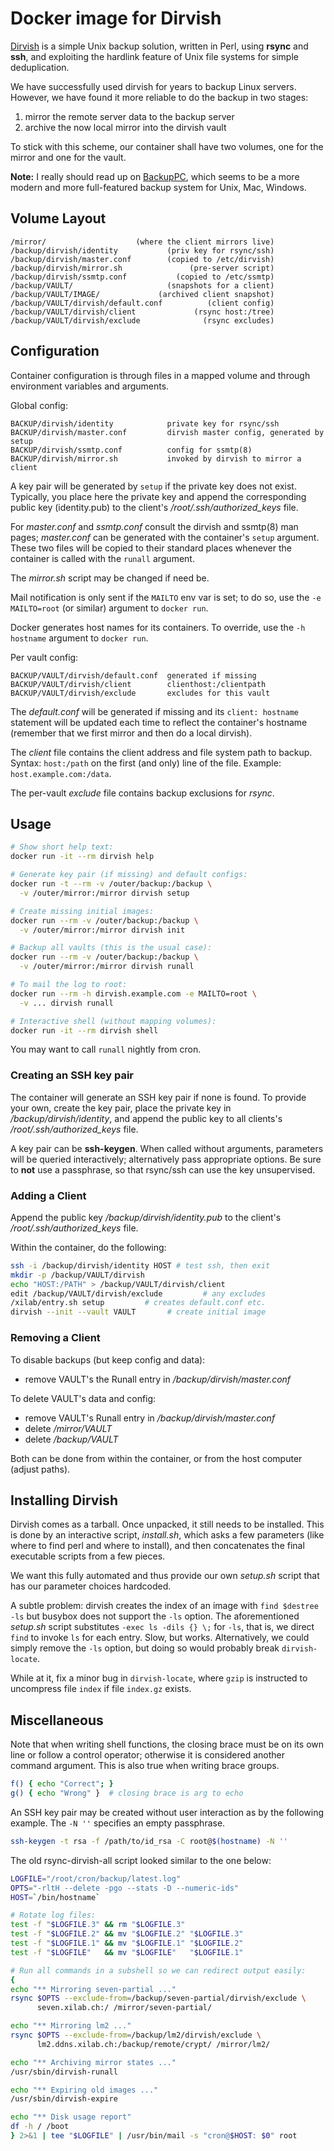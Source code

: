 # Docker image for Dirvish

[Dirvish][dirvish] is a simple Unix backup solution,
written in Perl, using **rsync** and **ssh**, and
exploiting the hardlink feature of Unix file systems
for simple deduplication.

We have successfully used dirvish for years to backup
Linux servers. However, we have found it more reliable
to do the backup in two stages:

1. mirror the remote server data to the backup server
2. archive the now local mirror into the dirvish vault

To stick with this scheme, our container shall have
two volumes, one for the mirror and one for the vault.

**Note:** I really should read up on [BackupPC][backuppc],
which seems to be a more modern and more full-featured
backup system for Unix, Mac, Windows.

## Volume Layout

```text
/mirror/                    (where the client mirrors live)
/backup/dirvish/identity           (priv key for rsync/ssh)
/backup/dirvish/master.conf        (copied to /etc/dirvish)
/backup/dirvish/mirror.sh               (pre-server script)
/backup/dirvish/ssmtp.conf           (copied to /etc/ssmtp)
/backup/VAULT/                     (snapshots for a client)
/backup/VAULT/IMAGE/             (archived client snapshot)
/backup/VAULT/dirvish/default.conf          (client config)
/backup/VAULT/dirvish/client             (rsync host:/tree)
/backup/VAULT/dirvish/exclude              (rsync excludes)
```

## Configuration

Container configuration is through files in a mapped volume
and through environment variables and arguments.

Global config:

```text
BACKUP/dirvish/identity            private key for rsync/ssh
BACKUP/dirvish/master.conf         dirvish master config, generated by setup
BACKUP/dirvish/ssmtp.conf          config for ssmtp(8)
BACKUP/dirvish/mirror.sh           invoked by dirvish to mirror a client
```

A key pair will be generated by `setup` if the private key
does not exist. Typically, you place here the private key
and append the corresponding public key (identity.pub) to
the client's */root/.ssh/authorized_keys* file.

For *master.conf* and *ssmtp.conf* consult the dirvish
and ssmtp(8) man pages; *master.conf* can be generated
with the container's `setup` argument. These two files
will be copied to their standard places whenever the
container is called with the `runall` argument.

The *mirror.sh* script may be changed if need be.

Mail notification is only sent if the `MAILTO` env var is
set; to do so, use the `-e MAILTO=root` (or similar)
argument to `docker run`.

Docker generates host names for its containers. To override,
use the `-h hostname` argument to `docker run`.

Per vault config:

```text
BACKUP/VAULT/dirvish/default.conf  generated if missing
BACKUP/VAULT/dirvish/client        clienthost:/clientpath
BACKUP/VAULT/dirvish/exclude       excludes for this vault
```

The *default.conf* will be generated if missing and
its `client: hostname` statement will be updated each
time to reflect the container's hostname (remember
that we first mirror and then do a local dirvish).

The *client* file contains the client address and file system
path to backup. Syntax: `host:/path` on the first (and only)
line of the file. Example: `host.example.com:/data`.

The per-vault *exclude* file contains backup exclusions
for *rsync*.

## Usage

```sh
# Show short help text:
docker run -it --rm dirvish help

# Generate key pair (if missing) and default configs:
docker run -t --rm -v /outer/backup:/backup \
  -v /outer/mirror:/mirror dirvish setup

# Create missing initial images:
docker run --rm -v /outer/backup:/backup \
  -v /outer/mirror:/mirror dirvish init

# Backup all vaults (this is the usual case):
docker run --rm -v /outer/backup:/backup \
  -v /outer/mirror:/mirror dirvish runall

# To mail the log to root:
docker run --rm -h dirvish.example.com -e MAILTO=root \
  -v ... dirvish runall

# Interactive shell (without mapping volumes):
docker run -it --rm dirvish shell
```

You may want to call `runall` nightly from cron.

### Creating an SSH key pair

The container will generate an SSH key pair if none
is found. To provide your own, create the key pair,
place the private key in */backup/dirvish/identity*,
and append the public key to all clients's
*/root/.ssh/authorized_keys* file.

A key pair can be **ssh-keygen**. When called without
arguments, parameters will be queried interactively;
alternatively pass appropriate options. Be sure to
**not** use a passphrase, so that rsync/ssh can use
the key unsupervised.

### Adding a Client

Append the public key */backup/dirvish/identity.pub*
to the client's */root/.ssh/authorized_keys* file.

Within the container, do the following:

```sh
ssh -i /backup/dirvish/identity HOST # test ssh, then exit
mkdir -p /backup/VAULT/dirvish
echo "HOST:/PATH" > /backup/VAULT/dirvish/client
edit /backup/VAULT/dirvish/exclude         # any excludes
/xilab/entry.sh setup         # creates default.conf etc.
dirvish --init --vault VAULT       # create initial image
```

### Removing a Client

To disable backups (but keep config and data):

- remove VAULT's the Runall entry in */backup/dirvish/master.conf*

To delete VAULT's data and config:

- remove VAULT's Runall entry in */backup/dirvish/master.conf*
- delete */mirror/VAULT*
- delete */backup/VAULT*

Both can be done from within the container,
or from the host computer (adjust paths).

## Installing Dirvish

Dirvish comes as a tarball. Once unpacked, it still needs
to be installed. This is done by an interactive script,
*install.sh*, which asks a few parameters (like where
to find perl and where to install), and then concatenates
the final executable scripts from a few pieces.

We want this fully automated and thus provide our own
*setup.sh* script that has our parameter choices hardcoded.

A subtle problem: dirvish creates the index of an image
with `find $destree -ls` but busybox does not support the
`-ls` option. The aforementioned *setup.sh* script substitutes
`-exec ls -dils {} \;` for `-ls`, that is, we direct `find`
to invoke `ls` for each entry. Slow, but works. Alternatively,
we could simply remove the `-ls` option, but doing so would
probably break `dirvish-locate`.

While at it, fix a minor bug in `dirvish-locate`, where
`gzip` is instructed to uncompress file `index` if file
`index.gz` exists.

## Miscellaneous

Note that when writing shell functions, the closing
brace must be on its own line or follow a control operator;
otherwise it is considered another command argument.
This is also true when writing brace groups.

```sh
f() { echo "Correct"; }
g() { echo "Wrong" }  # closing brace is arg to echo
```

An SSH key pair may be created without user interaction
as by the following example. The `-N ''` specifies an
empty passphrase.

```sh
ssh-keygen -t rsa -f /path/to/id_rsa -C root@$(hostname) -N ''
```

The old rsync-dirvish-all script looked similar to the one below:

```sh
LOGFILE="/root/cron/backup/latest.log"
OPTS="-rltH --delete -pgo --stats -D --numeric-ids"
HOST=`/bin/hostname`

# Rotate log files:
test -f "$LOGFILE.3" && rm "$LOGFILE.3"
test -f "$LOGFILE.2" && mv "$LOGFILE.2" "$LOGFILE.3"
test -f "$LOGFILE.1" && mv "$LOGFILE.1" "$LOGFILE.2"
test -f "$LOGFILE"   && mv "$LOGFILE"   "$LOGFILE.1"

# Run all commands in a subshell so we can redirect output easily:
{
echo "** Mirroring seven-partial ..."
rsync $OPTS --exclude-from=/backup/seven-partial/dirvish/exclude \
      seven.xilab.ch:/ /mirror/seven-partial/

echo "** Mirroring lm2 ..."
rsync $OPTS --exclude-from=/backup/lm2/dirvish/exclude \
      lm2.ddns.xilab.ch:/backup/remote/crypt/ /mirror/lm2/

echo "** Archiving mirror states ..."
/usr/sbin/dirvish-runall

echo "** Expiring old images ..."
/usr/sbin/dirvish-expire

echo "** Disk usage report"
df -h / /boot
} 2>&1 | tee "$LOGFILE" | /usr/bin/mail -s "cron@$HOST: $0" root
```

[dirvish]: http://www.dirvish.org/
[backuppc]: https://backuppc.github.io/backuppc/
